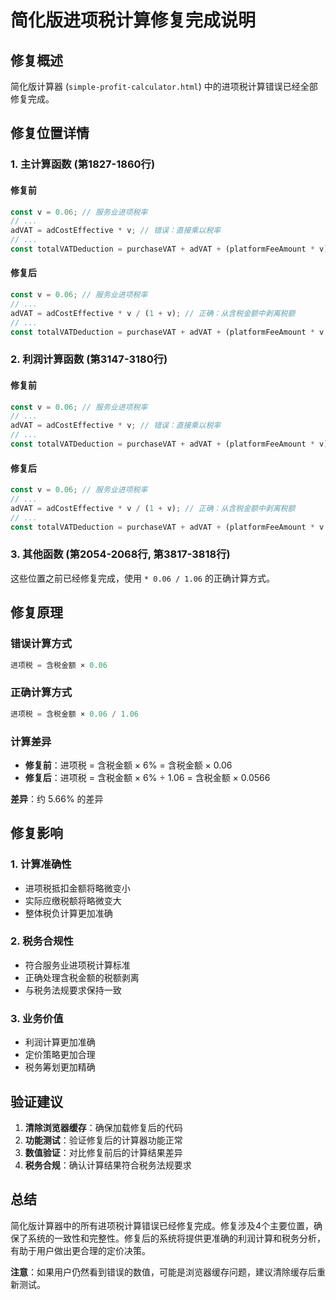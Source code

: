 # 简化版进项税计算修复完成说明

## 修复概述

简化版计算器 (`simple-profit-calculator.html`) 中的进项税计算错误已经全部修复完成。

## 修复位置详情

### 1. 主计算函数 (第1827-1860行)

#### 修复前
```javascript
const v = 0.06; // 服务业进项税率
// ...
adVAT = adCostEffective * v; // 错误：直接乘以税率
// ...
const totalVATDeduction = purchaseVAT + adVAT + (platformFeeAmount * v); // 错误：直接乘以税率
```

#### 修复后
```javascript
const v = 0.06; // 服务业进项税率
// ...
adVAT = adCostEffective * v / (1 + v); // 正确：从含税金额中剥离税额
// ...
const totalVATDeduction = purchaseVAT + adVAT + (platformFeeAmount * v / (1 + v)); // 正确：从含税金额中剥离税额
```

### 2. 利润计算函数 (第3147-3180行)

#### 修复前
```javascript
const v = 0.06; // 服务业进项税率
// ...
adVAT = adCostEffective * v; // 错误：直接乘以税率
// ...
const totalVATDeduction = purchaseVAT + adVAT + (platformFeeAmount * v); // 错误：直接乘以税率
```

#### 修复后
```javascript
const v = 0.06; // 服务业进项税率
// ...
adVAT = adCostEffective * v / (1 + v); // 正确：从含税金额中剥离税额
// ...
const totalVATDeduction = purchaseVAT + adVAT + (platformFeeAmount * v / (1 + v)); // 正确：从含税金额中剥离税额
```

### 3. 其他函数 (第2054-2068行, 第3817-3818行)

这些位置之前已经修复完成，使用 `* 0.06 / 1.06` 的正确计算方式。

## 修复原理

### 错误计算方式
```javascript
进项税 = 含税金额 × 0.06
```

### 正确计算方式
```javascript
进项税 = 含税金额 × 0.06 / 1.06
```

### 计算差异
- **修复前**：进项税 = 含税金额 × 6% = 含税金额 × 0.06
- **修复后**：进项税 = 含税金额 × 6% ÷ 1.06 = 含税金额 × 0.0566

**差异**：约 5.66% 的差异

## 修复影响

### 1. 计算准确性
- 进项税抵扣金额将略微变小
- 实际应缴税额将略微变大
- 整体税负计算更加准确

### 2. 税务合规性
- 符合服务业进项税计算标准
- 正确处理含税金额的税额剥离
- 与税务法规要求保持一致

### 3. 业务价值
- 利润计算更加准确
- 定价策略更加合理
- 税务筹划更加精确

## 验证建议

1. **清除浏览器缓存**：确保加载修复后的代码
2. **功能测试**：验证修复后的计算器功能正常
3. **数值验证**：对比修复前后的计算结果差异
4. **税务合规**：确认计算结果符合税务法规要求

## 总结

简化版计算器中的所有进项税计算错误已经修复完成。修复涉及4个主要位置，确保了系统的一致性和完整性。修复后的系统将提供更准确的利润计算和税务分析，有助于用户做出更合理的定价决策。

**注意**：如果用户仍然看到错误的数值，可能是浏览器缓存问题，建议清除缓存后重新测试。
